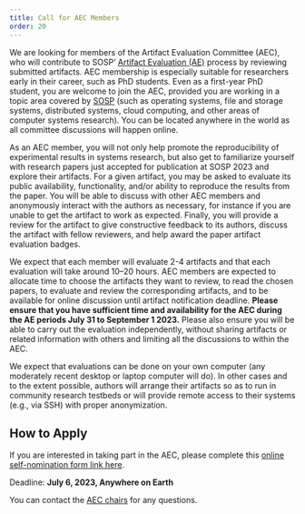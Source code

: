 ```yaml
---
title: Call for AEC Members
order: 20
---
```


We are looking for members of the Artifact Evaluation Committee (AEC), who will contribute to SOSP’ [Artifact Evaluation (AE)](https://sysartifacts.github.io/sosp2023/artifacts-call) process by reviewing submitted artifacts. AEC membership is especially suitable for researchers early in their career, such as PhD students. Even as a first-year PhD student, you are welcome to join the AEC, provided you are working in a topic area covered by [SOSP](https://sosp2023.mpi-sws.org/cfp.html) (such as operating systems, file and storage systems, distributed systems, cloud computing, and other areas of computer systems research). You can be located anywhere in the world as all committee discussions will happen online.

As an AEC member, you will not only help promote the reproducibility of experimental results in systems research, but also get to familiarize yourself with research papers just accepted for publication at SOSP 2023 and explore their artifacts. For a given artifact, you may be asked to evaluate its public availability, functionality, and/or ability to reproduce the results from the paper. You will be able to discuss with other AEC members and anonymously interact with the authors as necessary, for instance if you are unable to get the artifact to work as expected. Finally, you will provide a review for the artifact to give constructive feedback to its authors, discuss the artifact with fellow reviewers, and help award the paper artifact evaluation badges.

We expect that each member will evaluate 2-4 artifacts and that each evaluation will take around 10–20 hours. AEC members are expected to allocate time to choose the artifacts they want to review, to read the chosen papers, to evaluate and review the corresponding artifacts, and to be available for online discussion until artifact notification deadline. **Please ensure that you have sufficient time and availability for the AEC during the AE periods July 31 to September 1 2023.** Please also ensure you will be able to carry out the evaluation independently, without sharing artifacts or related information with others and limiting all the discussions to within the AEC.

We expect that evaluations can be done on your own computer (any moderately recent desktop or laptop computer will do). In other cases and to the extent possible, authors will arrange their artifacts so as to run in community research testbeds or will provide remote access to their systems (e.g., via SSH) with proper anonymization.


## How to Apply
If you are interested in taking part in the AEC, please complete this [online self-nomination form link here](https://forms.gle/nn8kfjvCxXuBcb7c7).

Deadline: **July 6, 2023, Anywhere on Earth**

You can contact the [AEC chairs](https://sysartifacts.github.io/sosp2023/organizers) for any questions.